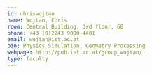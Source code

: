 ```yaml
---
id: chriswojtan
name: Wojtan, Chris
room: Central Building, 3rd floor, 68
phone: +43 (0)2243 9000-4401
email: wojtan@ist.ac.at
bio: Physics Simulation, Geometry Processing
webpage: http://pub.ist.ac.at/group_wojtan/
type: faculty
---
```

